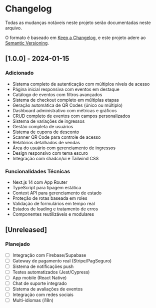 # Changelog

Todas as mudanças notáveis neste projeto serão documentadas neste arquivo.

O formato é baseado em [Keep a Changelog](https://keepachangelog.com/en/1.0.0/),
e este projeto adere ao [Semantic Versioning](https://semver.org/spec/v2.0.0.html).

## [1.0.0] - 2024-01-15

### Adicionado
- Sistema completo de autenticação com múltiplos níveis de acesso
- Página inicial responsiva com eventos em destaque
- Catálogo de eventos com filtros avançados
- Sistema de checkout completo em múltiplas etapas
- Geração automática de QR Codes (único ou múltiplo)
- Dashboard administrativo com métricas e gráficos
- CRUD completo de eventos com campos personalizados
- Sistema de variações de ingressos
- Gestão completa de usuários
- Sistema de cupons de desconto
- Scanner QR Code para controle de acesso
- Relatórios detalhados de vendas
- Área do usuário com gerenciamento de ingressos
- Design responsivo com tema escuro
- Integração com shadcn/ui e Tailwind CSS

### Funcionalidades Técnicas
- Next.js 14 com App Router
- TypeScript para tipagem estática
- Context API para gerenciamento de estado
- Proteção de rotas baseada em roles
- Validação de formulários em tempo real
- Estados de loading e tratamento de erros
- Componentes reutilizáveis e modulares

## [Unreleased]

### Planejado
- [ ] Integração com Firebase/Supabase
- [ ] Gateway de pagamento real (Stripe/PagSeguro)
- [ ] Sistema de notificações push
- [ ] Testes automatizados (Jest/Cypress)
- [ ] App mobile (React Native)
- [ ] Chat de suporte integrado
- [ ] Sistema de avaliações de eventos
- [ ] Integração com redes sociais
- [ ] Multi-idiomas (i18n)
